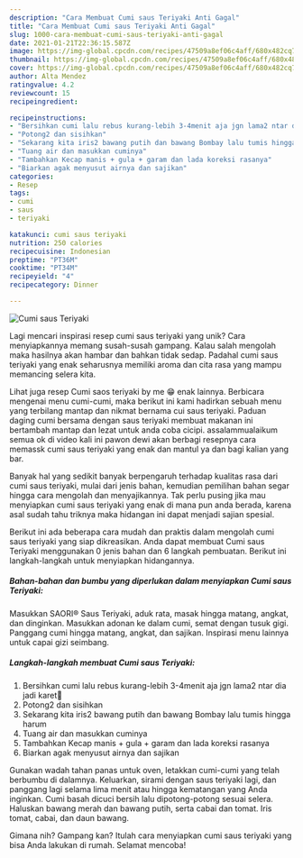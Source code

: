 ```yaml
---
description: "Cara Membuat Cumi saus Teriyaki Anti Gagal"
title: "Cara Membuat Cumi saus Teriyaki Anti Gagal"
slug: 1000-cara-membuat-cumi-saus-teriyaki-anti-gagal
date: 2021-01-21T22:36:15.587Z
image: https://img-global.cpcdn.com/recipes/47509a8ef06c4aff/680x482cq70/cumi-saus-teriyaki-foto-resep-utama.jpg
thumbnail: https://img-global.cpcdn.com/recipes/47509a8ef06c4aff/680x482cq70/cumi-saus-teriyaki-foto-resep-utama.jpg
cover: https://img-global.cpcdn.com/recipes/47509a8ef06c4aff/680x482cq70/cumi-saus-teriyaki-foto-resep-utama.jpg
author: Alta Mendez
ratingvalue: 4.2
reviewcount: 15
recipeingredient:

recipeinstructions:
- "Bersihkan cumi lalu rebus kurang-lebih 3-4menit aja jgn lama2 ntar dia jadi karet🤭"
- "Potong2 dan sisihkan"
- "Sekarang kita iris2 bawang putih dan bawang Bombay lalu tumis hingga harum"
- "Tuang air dan masukkan cuminya"
- "Tambahkan Kecap manis + gula + garam dan lada koreksi rasanya"
- "Biarkan agak menyusut airnya dan sajikan"
categories:
- Resep
tags:
- cumi
- saus
- teriyaki

katakunci: cumi saus teriyaki 
nutrition: 250 calories
recipecuisine: Indonesian
preptime: "PT36M"
cooktime: "PT34M"
recipeyield: "4"
recipecategory: Dinner

---
```



![Cumi saus Teriyaki](https://img-global.cpcdn.com/recipes/47509a8ef06c4aff/680x482cq70/cumi-saus-teriyaki-foto-resep-utama.jpg)

Lagi mencari inspirasi resep cumi saus teriyaki yang unik? Cara menyiapkannya memang susah-susah gampang. Kalau salah mengolah maka hasilnya akan hambar dan bahkan tidak sedap. Padahal cumi saus teriyaki yang enak seharusnya memiliki aroma dan cita rasa yang mampu memancing selera kita.

Lihat juga resep Cumi saos teriyaki by me 😁 enak lainnya. Berbicara mengenai menu cumi-cumi, maka berikut ini kami hadirkan sebuah menu yang terbilang mantap dan nikmat bernama cui saus teriyaki. Paduan daging cumi bersama dengan saus teriyaki membuat makanan ini bertambah mantap dan lezat untuk anda coba cicipi. assalammualaikum semua ok di video kali ini pawon dewi akan berbagi resepnya cara memassk cumi saus teriyaki yang enak dan mantul ya dan bagi kalian yang bar.

Banyak hal yang sedikit banyak berpengaruh terhadap kualitas rasa dari cumi saus teriyaki, mulai dari jenis bahan, kemudian pemilihan bahan segar hingga cara mengolah dan menyajikannya. Tak perlu pusing jika mau menyiapkan cumi saus teriyaki yang enak di mana pun anda berada, karena asal sudah tahu triknya maka hidangan ini dapat menjadi sajian spesial.


Berikut ini ada beberapa cara mudah dan praktis dalam mengolah cumi saus teriyaki yang siap dikreasikan. Anda dapat membuat Cumi saus Teriyaki menggunakan 0 jenis bahan dan 6 langkah pembuatan. Berikut ini langkah-langkah untuk menyiapkan hidangannya.

<!--inarticleads1-->

##### Bahan-bahan dan bumbu yang diperlukan dalam menyiapkan Cumi saus Teriyaki:



Masukkan SAORI® Saus Teriyaki, aduk rata, masak hingga matang, angkat, dan dinginkan. Masukkan adonan ke dalam cumi, semat dengan tusuk gigi. Panggang cumi hingga matang, angkat, dan sajikan. Inspirasi menu lainnya untuk capai gizi seimbang. 

<!--inarticleads2-->

##### Langkah-langkah membuat Cumi saus Teriyaki:

1. Bersihkan cumi lalu rebus kurang-lebih 3-4menit aja jgn lama2 ntar dia jadi karet🤭
1. Potong2 dan sisihkan
1. Sekarang kita iris2 bawang putih dan bawang Bombay lalu tumis hingga harum
1. Tuang air dan masukkan cuminya
1. Tambahkan Kecap manis + gula + garam dan lada koreksi rasanya
1. Biarkan agak menyusut airnya dan sajikan


Gunakan wadah tahan panas untuk oven, letakkan cumi-cumi yang telah berbumbu di dalamnya. Keluarkan, sirami dengan saus teriyaki lagi, dan panggang lagi selama lima menit atau hingga kematangan yang Anda inginkan. Cumi basah dicuci bersih lalu dipotong-potong sesuai selera. Haluskan bawang merah dan bawang putih, serta cabai dan tomat. Iris tomat, cabai, dan daun bawang. 

Gimana nih? Gampang kan? Itulah cara menyiapkan cumi saus teriyaki yang bisa Anda lakukan di rumah. Selamat mencoba!
